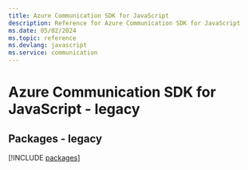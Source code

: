 ```yaml
---
title: Azure Communication SDK for JavaScript
description: Reference for Azure Communication SDK for JavaScript
ms.date: 05/02/2024
ms.topic: reference
ms.devlang: javascript
ms.service: communication
---
```

# Azure Communication SDK for JavaScript - legacy
## Packages - legacy
[!INCLUDE [packages](communication-index.md)]